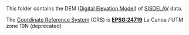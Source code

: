 This folder contains the DEM ([Digital Elevation Model](https://en.wikipedia.org/wiki/Digital_elevation_model)) of [SISDELAV](http://saber.ucv.ve/ojs/index.php/rev_venes/article/view/1092/1021) data.

The [Coordinate Reference System](https://en.wikipedia.org/wiki/Spatial_reference_system) (CRS) is **[EPSG:24719](https://epsg.io/24719)**  La Canoa / UTM zone 19N (deprecated)
